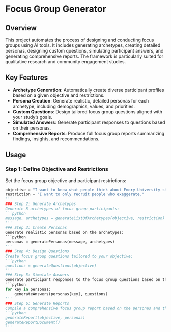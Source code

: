 # Focus Group Generator

## Overview
This project automates the process of designing and conducting focus groups using AI tools. It includes generating archetypes, creating detailed personas, designing custom questions, simulating participant answers, and generating comprehensive reports. The framework is particularly suited for qualitative research and community engagement studies.

## Key Features
- **Archetype Generation**: Automatically create diverse participant profiles based on a given objective and restrictions.
- **Persona Creation**: Generate realistic, detailed personas for each archetype, including demographics, values, and priorities.
- **Custom Questions**: Design tailored focus group questions aligned with your study’s goals.
- **Simulated Answers**: Generate participant responses to questions based on their personas.
- **Comprehensive Reports**: Produce full focus group reports summarizing findings, insights, and recommendations.

## Usage

### Step 1: Define Objective and Restrictions
Set the focus group objective and participant restrictions:
```python
objective = "I want to know what people think about Emory University students."
restriction = "I want to only recruit people who exaggerate."
'''
### Step 2: Generate Archetypes
Generate 8 archetypes of focus group participants:
```python
message, archetypes = generateListOfArchetypes(objective, restriction)
'''
### Step 3: Create Personas
Generate realistic personas based on the archetypes:
```python
personas = generatePersonas(message, archetypes)
'''
### Step 4: Design Questions
Create focus group questions tailored to your objective:
```python
questions = generateQuestions(objective)
'''
### Step 5: Simulate Answers
Generate participant responses to the focus group questions based on their personas:
```python
for key in personas:
    generateAnswers(personas[key], questions)
'''
### Step 6: Generate Reports
Compile a comprehensive focus group report based on the personas and their simulated responses:
```python
generateReport(objective, personas)
generateReportDocument()
'''
